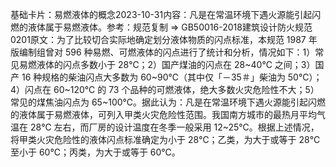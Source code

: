 

基础卡片：易燃液体的概念2023-10-31内容：凡是在常温环境下遇火源能引起闪燃的液体属于易燃液体。参考：规范复制 => GB50016-2018建筑设计防火规范0201原文：为了比较切合实际地确定划分液体物质的闪点标准，本规范 1987 年版编制组曾对 596 种易燃、可燃液体的闪点进行了统计和分析，情况如下：1）常见易燃液体的闪点多数小于 28℃；2）国产煤油的闪点在 28~40℃ 之间；3）国产 16 种规格的柴油闪点大多数为 60~90℃（其中仅「－35＃」柴油为 50℃）；4）闪点在 60~120℃ 的 73 个品种的可燃液体，绝大多数火灾危险性不大；5）常见的煤焦油闪点为 65~100℃。据此认为：凡是在常温环境下遇火源能引起闪燃的液体属于易燃液体，可列入甲类火灾危险性范围。我国南方城市的最热月平均气温在 28℃ 左右，而厂房的设计温度在冬季一般采用 12~25℃。根据上述情况，将甲类火灾危险性的液体闪点标准确定为小于 28℃；乙类，为大于或等于 28℃ 至小于 60℃；丙类，为大于或等于 60℃。